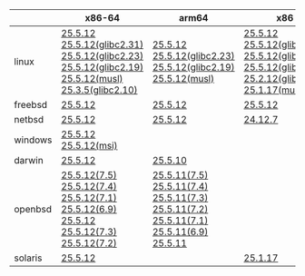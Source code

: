 ||x86-64|arm64|x86|ppc64le|armv7|armel|
| --- | --- | --- | --- | --- | --- | --- |
|linux|[25.5.12](https://github.com/roswell/sbcl_head/releases/download/25.5.12/sbcl-25.5.12-x86-64-linux-binary.tar.bz2)<br />[25.5.12(glibc2.31)](https://github.com/roswell/sbcl_head/releases/download/25.5.12/sbcl-25.5.12-x86-64-linux-glibc2.31-binary.tar.bz2)<br />[25.5.12(glibc2.23)](https://github.com/roswell/sbcl_head/releases/download/25.5.12/sbcl-25.5.12-x86-64-linux-glibc2.23-binary.tar.bz2)<br />[25.5.12(glibc2.19)](https://github.com/roswell/sbcl_head/releases/download/25.5.12/sbcl-25.5.12-x86-64-linux-glibc2.19-binary.tar.bz2)<br />[25.5.12(musl)](https://github.com/roswell/sbcl_head/releases/download/25.5.12/sbcl-25.5.12-x86-64-linux-musl-binary.tar.bz2)<br />[25.3.5(glibc2.10)](https://github.com/roswell/sbcl_head/releases/download/25.3.5/sbcl-25.3.5-x86-64-linux-glibc2.10-binary.tar.bz2)<br />|[25.5.12](https://github.com/roswell/sbcl_head/releases/download/25.5.12/sbcl-25.5.12-arm64-linux-binary.tar.bz2)<br />[25.5.12(glibc2.23)](https://github.com/roswell/sbcl_head/releases/download/25.5.12/sbcl-25.5.12-arm64-linux-glibc2.23-binary.tar.bz2)<br />[25.5.12(glibc2.19)](https://github.com/roswell/sbcl_head/releases/download/25.5.12/sbcl-25.5.12-arm64-linux-glibc2.19-binary.tar.bz2)<br />[25.5.12(musl)](https://github.com/roswell/sbcl_head/releases/download/25.5.12/sbcl-25.5.12-arm64-linux-musl-binary.tar.bz2)<br />|[25.5.12](https://github.com/roswell/sbcl_head/releases/download/25.5.12/sbcl-25.5.12-x86-linux-binary.tar.bz2)<br />[25.5.12(glibc2.31)](https://github.com/roswell/sbcl_head/releases/download/25.5.12/sbcl-25.5.12-x86-linux-glibc2.31-binary.tar.bz2)<br />[25.5.12(glibc2.23)](https://github.com/roswell/sbcl_head/releases/download/25.5.12/sbcl-25.5.12-x86-linux-glibc2.23-binary.tar.bz2)<br />[25.5.12(glibc2.19)](https://github.com/roswell/sbcl_head/releases/download/25.5.12/sbcl-25.5.12-x86-linux-glibc2.19-binary.tar.bz2)<br />[25.2.12(glibc2.10)](https://github.com/roswell/sbcl_head/releases/download/25.2.12/sbcl-25.2.12-x86-linux-glibc2.10-binary.tar.bz2)<br />[25.1.17(musl)](https://github.com/roswell/sbcl_head/releases/download/25.1.17/sbcl-25.1.17-x86-linux-musl-binary.tar.bz2)<br />|[25.5.12](https://github.com/roswell/sbcl_head/releases/download/25.5.12/sbcl-25.5.12-ppc64le-linux-binary.tar.bz2)<br />[25.5.12(glibc2.23)](https://github.com/roswell/sbcl_head/releases/download/25.5.12/sbcl-25.5.12-ppc64le-linux-glibc2.23-binary.tar.bz2)<br />[25.5.12(glibc2.19)](https://github.com/roswell/sbcl_head/releases/download/25.5.12/sbcl-25.5.12-ppc64le-linux-glibc2.19-binary.tar.bz2)<br />|[25.5.11](https://github.com/roswell/sbcl_head/releases/download/25.5.11/sbcl-25.5.11-armv7-linux-binary.tar.bz2)<br />|[25.1.17](https://github.com/roswell/sbcl_head/releases/download/25.1.17/sbcl-25.1.17-armel-linux-binary.tar.bz2)<br />|
|freebsd|[25.5.12](https://github.com/roswell/sbcl_head/releases/download/25.5.12/sbcl-25.5.12-x86-64-freebsd-binary.tar.bz2)<br />|[25.5.12](https://github.com/roswell/sbcl_head/releases/download/25.5.12/sbcl-25.5.12-arm64-freebsd-binary.tar.bz2)<br />|[25.5.12](https://github.com/roswell/sbcl_head/releases/download/25.5.12/sbcl-25.5.12-x86-freebsd-binary.tar.bz2)<br />||||
|netbsd|[25.5.12](https://github.com/roswell/sbcl_head/releases/download/25.5.12/sbcl-25.5.12-x86-64-netbsd-binary.tar.bz2)<br />|[25.5.12](https://github.com/roswell/sbcl_head/releases/download/25.5.12/sbcl-25.5.12-arm64-netbsd-binary.tar.bz2)<br />|[24.12.7](https://github.com/roswell/sbcl_head/releases/download/24.12.7/sbcl-24.12.7-x86-netbsd-binary.tar.bz2)<br />||||
|windows|[25.5.12](https://github.com/roswell/sbcl_head/releases/download/25.5.12/sbcl-25.5.12-x86-64-windows-binary.tar.bz2)<br />[25.5.12(msi)](https://github.com/roswell/sbcl_head/releases/download/25.5.12/sbcl-25.5.12-x86-64-windows-binary.msi)<br />||||||
|darwin|[25.5.12](https://github.com/roswell/sbcl_head/releases/download/25.5.12/sbcl-25.5.12-x86-64-darwin-binary.tar.bz2)<br />|[25.5.10](https://github.com/roswell/sbcl_head/releases/download/25.5.10/sbcl-25.5.10-arm64-darwin-binary.tar.bz2)<br />|||||
|openbsd|[25.5.12(7.5)](https://github.com/roswell/sbcl_head/releases/download/25.5.12/sbcl-25.5.12-x86-64-openbsd-7.5-binary.tar.bz2)<br />[25.5.12(7.4)](https://github.com/roswell/sbcl_head/releases/download/25.5.12/sbcl-25.5.12-x86-64-openbsd-7.4-binary.tar.bz2)<br />[25.5.12(7.1)](https://github.com/roswell/sbcl_head/releases/download/25.5.12/sbcl-25.5.12-x86-64-openbsd-7.1-binary.tar.bz2)<br />[25.5.12(6.9)](https://github.com/roswell/sbcl_head/releases/download/25.5.12/sbcl-25.5.12-x86-64-openbsd-6.9-binary.tar.bz2)<br />[25.5.12](https://github.com/roswell/sbcl_head/releases/download/25.5.12/sbcl-25.5.12-x86-64-openbsd-binary.tar.bz2)<br />[25.5.12(7.3)](https://github.com/roswell/sbcl_head/releases/download/25.5.12/sbcl-25.5.12-x86-64-openbsd-7.3-binary.tar.bz2)<br />[25.5.12(7.2)](https://github.com/roswell/sbcl_head/releases/download/25.5.12/sbcl-25.5.12-x86-64-openbsd-7.2-binary.tar.bz2)<br />|[25.5.11(7.5)](https://github.com/roswell/sbcl_head/releases/download/25.5.11/sbcl-25.5.11-arm64-openbsd-7.5-binary.tar.bz2)<br />[25.5.11(7.4)](https://github.com/roswell/sbcl_head/releases/download/25.5.11/sbcl-25.5.11-arm64-openbsd-7.4-binary.tar.bz2)<br />[25.5.11(7.3)](https://github.com/roswell/sbcl_head/releases/download/25.5.11/sbcl-25.5.11-arm64-openbsd-7.3-binary.tar.bz2)<br />[25.5.11(7.2)](https://github.com/roswell/sbcl_head/releases/download/25.5.11/sbcl-25.5.11-arm64-openbsd-7.2-binary.tar.bz2)<br />[25.5.11(7.1)](https://github.com/roswell/sbcl_head/releases/download/25.5.11/sbcl-25.5.11-arm64-openbsd-7.1-binary.tar.bz2)<br />[25.5.11(6.9)](https://github.com/roswell/sbcl_head/releases/download/25.5.11/sbcl-25.5.11-arm64-openbsd-6.9-binary.tar.bz2)<br />[25.5.11](https://github.com/roswell/sbcl_head/releases/download/25.5.11/sbcl-25.5.11-arm64-openbsd-binary.tar.bz2)<br />|||||
|solaris|[25.5.12](https://github.com/roswell/sbcl_head/releases/download/25.5.12/sbcl-25.5.12-x86-64-solaris-binary.tar.bz2)<br />||[25.1.17](https://github.com/roswell/sbcl_head/releases/download/25.1.17/sbcl-25.1.17-x86-solaris-binary.tar.bz2)<br />||||
